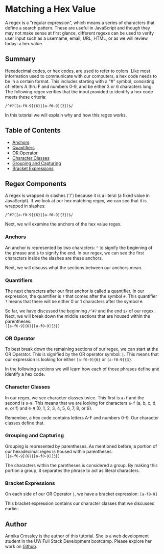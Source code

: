 # Matching a Hex Value 

A regex is a "regular expression", which means a series of characters that define a search pattern. These are useful in JavaScript and though they may not make sense at first glance, different regexs can be used to verify user input such as a username, email, URL, HTML, or as we will review today: a hex value. 

## Summary

Hexadecimal codes, or hex codes, are used to refer to colors. Like most information used to communicate with our computers, a hex code needs to be in a certain format. This includes starting with a "#" symbol, consisting of letters A thru F and numbers 0-9, and be either 3 or 6 characters long. The following regex verifies that the input provided to identify a hex code meets these criteria: <br>

`/^#?([a-f0-9]{6}|[a-f0-9]{3})$/ `

In this tutorial we will explain why and how this regex works. 

## Table of Contents

- [Anchors](#anchors)
- [Quantifiers](#quantifiers)
- [OR Operator](#or-operator)
- [Character Classes](#character-classes)
- [Grouping and Capturing](#grouping-and-capturing)
- [Bracket Expressions](#bracket-expressions)

## Regex Components

A regex is wrapped in slashes ('/') because it is a literal (a fixed value in JavaScript). If we look at our hex matching regex, we can see that it is wrapped in slashes: 
<br>

`/^#?([a-f0-9]{6}|[a-f0-9]{3})$/` 

Next, we will examine the anchors of the hex value regex. 

### Anchors

An anchor is represented by two characters: `^` to signify the beginning of the phrase and `$` to signify the end. In our regex, we can see the first characters inside the slashes are these anchors.

Next, we will discuss what the sections between our anchors mean. 

### Quantifiers
The next characters after our first anchor is called a quantifier. In our expression, the quantifier is `?` that comes after the symbol `#`. This quantifier `?` means that there will be either 0 or 1 characters after the symbol `#`. 

So far, we have discussed the beginning `/^#?` and the end `$/` of our regex. Next, we will break down the middle sections that are housed within the parentheses: <br> `([a-f0-9]{6}|[a-f0-9]{3})`

### OR Operator
To best break down the remaining sections of our regex, we can start at the OR Operator. This is signified by the OR operator symbol: `|`. This means that our expression is looking for either `[a-f0-9]{6}` or `[a-f0-9]{3}`. 

In the following sections we will learn how each of those phrases define and identify a hex code. 

### Character Classes
In our regex, we see character classes twice. This first is `a-f` and the second is `0-9`. This means that we are looking for characters `a-f` (a, b, c, d, e, or f) and `0-9` (0, 1, 2, 3, 4, 5, 6, 7, 8, or 9). 

Remember, a hex code contains letters A-F and numbers 0-9. Our character classes define that. 

### Grouping and Capturing
Grouping is represented by parentheses. As mentioned before, a portion of our hexadecimal regex is housed within parentheses: <br> `([a-f0-9]{6}|[a-f0-9]{3})`

The characters within the parntheses is considered a group. By making this portion a group, it separates the phrase to act as literal characters. 

### Bracket Expressions
On each side of our OR Operator `|`, we have a bracket expression: `[a-f0-9]`

This bracket expression contains our character classes that we discussed earlier.  

## Author

Annika Crossley is the author of this tutorial. She is a web development student in the UW Full Stack Development bootcamp. Please explore her work on <a href="https://github.com/annikacrossley">Github</a>.


